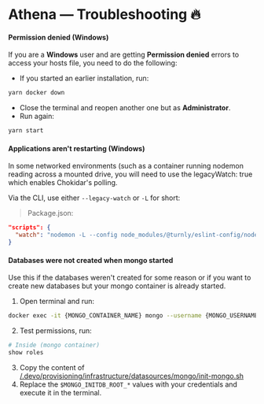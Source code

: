 # Athena — Troubleshooting 🔥 

#### Permission denied (Windows) 

If you are a **Windows** user and are getting **Permission denied** errors
to access your hosts file, you need to do the following:

* If you started an earlier installation, run:

```sh
yarn docker down
```

* Close the terminal and reopen another one but as **Administrator**.
* Run again:

```sh
yarn start
```

#### Applications aren't restarting (Windows)

In some networked environments (such as a container running nodemon reading
across a mounted drive, you will need to use the legacyWatch: true which enables Chokidar's polling.

Via the CLI, use either `--legacy-watch` or `-L` for short:

> Package.json: 

```json
"scripts": {
  "watch": "nodemon -L --config node_modules/@turnly/eslint-config/nodemon.json src/main.ts"
}
```

#### Databases were not created when mongo started

Use this if the databases weren't created for some reason or if you
want to create new databases but your mongo container is already started.

1. Open terminal and run:

```sh
docker exec -it {MONGO_CONTAINER_NAME} mongo --username {MONGO_USERNAME} --password {MONGO_PASSWORD} --authenticationDatabase admin
```

2. Test permissions, run:

```sh
# Inside (mongo container)
show roles
```

3. Copy the content of [/.devo/provisioning/infrastructure/datasources/mongo/init-mongo.sh](/.devo/provisioning/infrastructure/datasources/mongo/init-mongo.sh)
4. Replace the `$MONGO_INITDB_ROOT_*` values with your credentials and execute it in the terminal.
